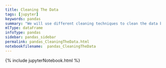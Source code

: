 ```yaml
---
title: Cleaning The Data
tags: [jupyter]
keywords: pandas
summary: "We will use different cleaning techniques to clean the data before any analysis can be performed."
mlType: dataFrame
infoType: pandas
sidebar: pandas_sidebar
permalink: pandas_CleaningTheData.html
notebookfilename:  pandas_CleaningTheData
---
```


{% include jupyterNotebook.html %}